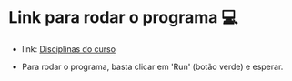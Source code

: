 <h1> Link para rodar o programa 	💻</h1>

- link: [Disciplinas do curso](https://replit.com/@danielkenzo/Disciplinas-do-curso?v=1)

- Para rodar o programa, basta clicar em 'Run' (botão verde) e esperar.

